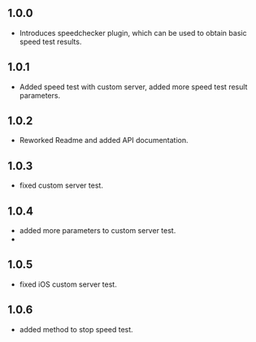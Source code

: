 ## 1.0.0

* Introduces speedchecker plugin, which can be used to obtain basic speed test results.

## 1.0.1

* Added speed test with custom server, added more speed test result parameters.

## 1.0.2

* Reworked Readme and added API documentation.

## 1.0.3

* fixed custom server test.

## 1.0.4

* added more parameters to custom server test.
* 
## 1.0.5

* fixed iOS custom server test.

## 1.0.6

* added method to stop speed test.


